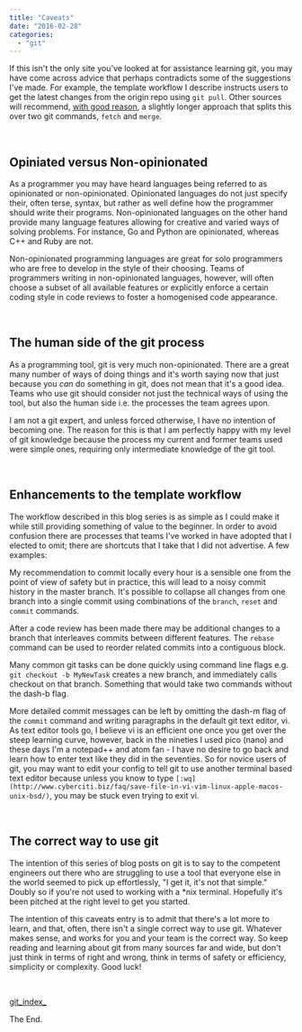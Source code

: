```yaml
---
title: "Caveats"
date: "2016-02-28"
categories: 
  - "git"
---
```


If this isn't the only site you've looked at for assistance learning git, you may have come across advice that perhaps contradicts some of the suggestions I've made. For example, the template workflow I describe instructs users to get the latest changes from the origin repo using `git pull`. Other sources will recommend, [with good reason](http://longair.net/blog/2009/04/16/git-fetch-and-merge/), a slightly longer approach that splits this over two git commands, `fetch` and `merge`.

 

## Opiniated versus Non-opinionated

As a programmer you may have heard languages being referred to as opinionated or non-opinionated. Opinionated languages do not just specify their, often terse, syntax, but rather as well define how the programmer should write their programs. Non-opinionated languages on the other hand provide many language features allowing for creative and varied ways of solving problems. For instance, Go and Python are opinionated, whereas C++ and Ruby are not.

Non-opinionated programming languages are great for solo programmers who are free to develop in the style of their choosing. Teams of programmers writing in non-opinionated languages, however, will often choose a subset of all available features or explicitly enforce a certain coding style in code reviews to foster a homogenised code appearance.

 

## The human side of the git process

As a programming tool, git is very much non-opinionated. There are a great many number of ways of doing things and it's worth saying now that just because you _can_ do something in git, does not mean that it's a good idea. Teams who use git should consider not just the technical ways of using the tool, but also the human side i.e. the processes the team agrees upon.

I am not a git expert, and unless forced otherwise, I have no intention of becoming one. The reason for this is that I am perfectly happy with my level of git knowledge because the process my current and former teams used were simple ones, requiring only intermediate knowledge of the git tool.

 

## Enhancements to the template workflow

The workflow described in this blog series is as simple as I could make it while still providing something of value to the beginner. In order to avoid confusion there are processes that teams I've worked in have adopted that I elected to omit; there are shortcuts that I take that I did not advertise. A few examples:

My recommendation to commit locally every hour is a sensible one from the point of view of safety but in practice, this will lead to a noisy commit history in the master branch. It's possible to collapse all changes from one branch into a single commit using combinations of the `branch`, `reset` and `commit` commands.

After a code review has been made there may be additional changes to a branch that interleaves commits between different features. The `rebase` command can be used to reorder related commits into a contiguous block.

Many common git tasks can be done quickly using command line flags e.g. `git checkout -b MyNewTask` creates a new branch, and immediately calls checkout on that branch. Something that would take two commands without the dash-b flag.

More detailed commit messages can be left by omitting the dash-m flag of the `commit` command and writing paragraphs in the default git text editor, vi. As text editor tools go, I believe vi is an efficient one once you get over the steep learning curve, however, back in the nineties I used pico (nano) and these days I'm a notepad++ and atom fan - I have no desire to go back and learn how to enter text like they did in the seventies. So for novice users of git, you may want to edit your config to tell git to use another terminal based text editor because unless you know to type `[:wq](http://www.cyberciti.biz/faq/save-file-in-vi-vim-linux-apple-macos-unix-bsd/)`, you may be stuck even trying to exit vi.

 

## The correct way to use git

The intention of this series of blog posts on git is to say to the competent engineers out there who are struggling to use a tool that everyone else in the world seemed to pick up effortlessly, "I get it, it's not that simple." Doubly so if you're not used to working with a \*nix terminal. Hopefully it's been pitched at the right level to get you started.

The intention of this caveats entry is to admit that there's a lot more to learn, and that, often, there isn't a single correct way to use git. Whatever makes sense, and works for you and your team is the correct way. So keep reading and learning about git from many sources far and wide, but don't just think in terms of right and wrong, think in terms of safety or efficiency, simplicity or complexity. Good luck!

 

[git\_index\_](http://lifebeyondfife.com/git/)

The End.
